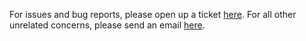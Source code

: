 For issues and bug reports, please open up a ticket [here](https://github.com/cps-atlas/strem/issues). For all other unrelated concerns, please send an email [here](mailto:jacob.anderson@toyota.com).
